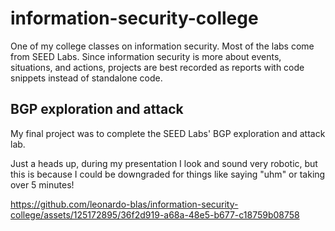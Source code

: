 # information-security-college
One of my college classes on information security. Most of the labs come from SEED Labs.
Since information security is more about events, situations, and actions, projects are best recorded as reports with code snippets instead of standalone code.

## BGP exploration and attack
My final project was to complete the SEED Labs' BGP exploration and attack lab.


Just a heads up, during my presentation I look and sound very robotic, but this is because I could be downgraded for things like saying "uhm" or taking over 5 minutes!

https://github.com/leonardo-blas/information-security-college/assets/125172895/36f2d919-a68a-48e5-b677-c18759b08758
